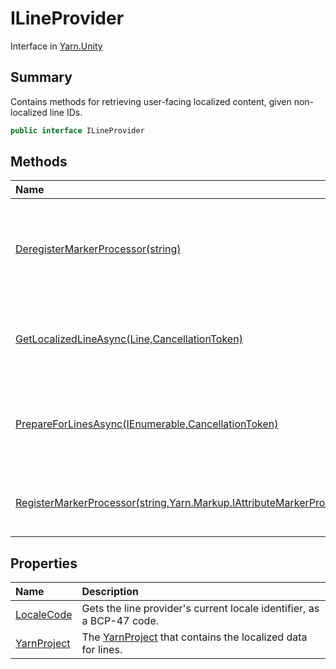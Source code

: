 # ILineProvider

Interface in [Yarn.Unity](/docs/api/csharp/yarn.unity.md)

## Summary


Contains methods for retrieving user-facing localized content, given
non-localized line IDs.


```csharp
public interface ILineProvider
```

## Methods

|Name|Description|
|:---|:---|
|[DeregisterMarkerProcessor(string)](/docs/api/csharp/yarn.unity.ilineprovider.deregistermarkerprocessor.md)|Removes all marker processors that handle markers named  <code>attributeName</code> .|
|[GetLocalizedLineAsync(Line,CancellationToken)](/docs/api/csharp/yarn.unity.ilineprovider.getlocalizedlineasync.md)|Prepares and returns a  <a href="yarn.unity.localizedline.md">LocalizedLine</a>  from the specified <a href="yarn.line.md">Line</a> .|
|[PrepareForLinesAsync(IEnumerable<string>,CancellationToken)](/docs/api/csharp/yarn.unity.ilineprovider.prepareforlinesasync.md)|Signals to the line provider that lines with the provided line IDs may be presented shortly.|
|[RegisterMarkerProcessor(string,Yarn.Markup.IAttributeMarkerProcessor)](/docs/api/csharp/yarn.unity.ilineprovider.registermarkerprocessor.md)|Adds a new marker processor to the line provider.|

## Properties

|Name|Description|
|:---|:---|
|[LocaleCode](/docs/api/csharp/yarn.unity.ilineprovider.localecode.md)|Gets the line provider's current locale identifier, as a BCP-47 code.|
|[YarnProject](/docs/api/csharp/yarn.unity.ilineprovider.yarnproject.md)|The  <a href="yarn.unity.ilineprovider.yarnproject.md">YarnProject</a>  that contains the localized data for lines.|

